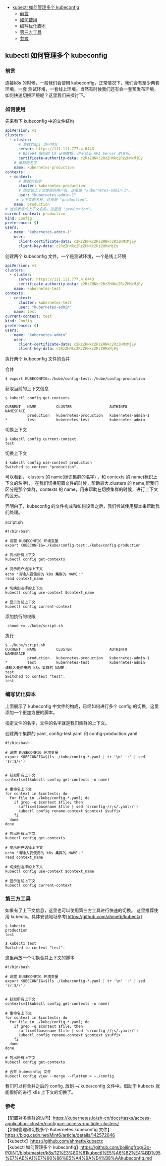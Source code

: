 <!-- START doctoc generated TOC please keep comment here to allow auto update -->
<!-- DON'T EDIT THIS SECTION, INSTEAD RE-RUN doctoc TO UPDATE -->

- [kubectl 如何管理多个 kubeconfig](#kubectl-%E5%A6%82%E4%BD%95%E7%AE%A1%E7%90%86%E5%A4%9A%E4%B8%AA-kubeconfig)
  - [前言](#%E5%89%8D%E8%A8%80)
  - [如何使用](#%E5%A6%82%E4%BD%95%E4%BD%BF%E7%94%A8)
  - [编写优化脚本](#%E7%BC%96%E5%86%99%E4%BC%98%E5%8C%96%E8%84%9A%E6%9C%AC)
  - [第三方工具](#%E7%AC%AC%E4%B8%89%E6%96%B9%E5%B7%A5%E5%85%B7)
  - [参考](#%E5%8F%82%E8%80%83)

<!-- END doctoc generated TOC please keep comment here to allow auto update -->

## kubectl 如何管理多个 kubeconfig

### 前言

连接k8s 的时候，一般我们会使用 kubeconfig，正常情况下，我们会有至少两套环境，一套 测试环境，一套线上环境。当然有时候我们还有会一套预发布环境，如何快速切换环境呢？这里我们来探讨下。  

### 如何使用

先来看下 kubeconfig 中的文件结构

```yaml
apiVersion: v1
clusters:
  - cluster:
      # 集群的api 访问地址
      server: https://111.111.777.4:6443
      # Base64 编码的 CA 证书数据，用于验证 API Server 的身份。
      certificate-authority-data: c2RzZHNkc2RzZHNkc2RzZHMxMjEy
    # 集群的名字
    name: kubernetes-production
contexts:
  - context:
      # 集群的名字
      cluster: kubernetes-production
      # 指定该上下文使用的用户名，这里是 "kubernetes-admin-1"。
      user: "kubernetes-admin-1"
     # 上下文的名称，这里是 "production"。
    name: production
# 当前激活的上下文名称，这里是 "production"。
current-context: production
kind: Config
preferences: {}
users:
  - name: "kubernetes-admin-1"
    user:
      client-certificate-data: c2RzZHNkc2RzZHNkc2RzZHMxMjEy
      client-key-data: c2RzZHNkc2RzZHNkc2RzZHMxMjEy
```

创建两个 kubeconfig 文件，一个是测试环境，一个是线上环境 

```yaml
apiVersion: v1
clusters:
  - cluster:
      server: https://111.111.777.4:6443
      certificate-authority-data: c2RzZHNkc2RzZHNkc2RzZHMxMjEy
    name: kubernetes-test
contexts:
  - context:
      cluster: kubernetes-test
      user: "kubernetes-admin"
    name: test
current-context: test
kind: Config
preferences: {}
users:
  - name: "kubernetes-admin"
    user:
      client-certificate-data: c2RzZHNkc2RzZHNkc2RzZHMxMjEy
      client-key-data: c2RzZHNkc2RzZHNkc2RzZHMxMjEy
```

执行两个 kubeconfig 文件的合并  


合并

```
$ export KUBECONFIG=./kube/config-test:./kube/config-production
```

获取当前的上下文信息

```
$ kubectl config get-contexts

CURRENT   NAME         CLUSTER                 AUTHINFO             NAMESPACE
          production   kubernetes-production   kubernetes-admin-1   
*         test         kubernetes-test         kubernetes-admin 
```

切换上下文

```
$ kubectl config current-context
test
```

切换上下文

```
$ kubectl config use-context production
Switched to context "production".
```

可以看到， clusters 的 name(标识集群的名字) ，和 contexts 的 name(标识上下文的名字)，。在我们切换配置文件的时候，帮助最大.clusters 的 name,帮我们区分是那个集群，contexts 的 name，用来帮助在切换集群的时候，进行上下文的区分。   

弄明白了，kubeconfig 的文件构成和如何设置之后，我们尝试使用脚本来帮助我们处理。  

script.sh

```
#!/bin/bash

# 设置 KUBECONFIG 环境变量
export KUBECONFIG=./kube/config-test:./kube/config-production

# 列出所有上下文
kubectl config get-contexts

# 提示用户选择上下文
echo "请输入要使用的 k8s 集群的 NAME："
read context_name

# 切换到选择的上下文
kubectl config use-context $context_name

# 显示当前上下文
kubectl config current-context
```

添加执行的权限

```
 chmod +x ./kube/script.sh
```

执行  

```
$ ./kube/script.sh         
CURRENT   NAME         CLUSTER                 AUTHINFO             NAMESPACE
          production   kubernetes-production   kubernetes-admin-1   
*         test         kubernetes-test         kubernetes-admin     
请输入要使用的 k8s 集群的 NAME：
test
Switched to context "test".
test
```

### 编写优化脚本

上面展示了 kubeconfig 中文件的构成，已经如何进行多个 config 的切换，这里添加一个更加方便的脚本。  

指定文件的名字，文件的名字就是我们集群的上下文。    

创建两个集群的 yaml, config-test.yaml 和  config-production.yaml 

```
#!/bin/bash

# 设置 KUBECONFIG 环境变量
export KUBECONFIG=$(ls ./kube/config-*.yaml | tr '\n' ':' | sed 's/:$//')


# 获取所有上下文
contexts=$(kubectl config get-contexts -o name)

# 重命名上下文
for context in $contexts; do
  for file in ./kube/config-*.yaml; do
    if grep -q $context $file; then
      suffix=$(basename $file | sed 's/config-//;s/.yaml//')
      kubectl config rename-context $context $suffix
    fi
  done
done

# 列出所有上下文
kubectl config get-contexts

# 提示用户选择上下文
echo "请输入要使用的 k8s 集群的 NAME："
read context_name

# 切换到选择的上下文
kubectl config use-context $context_name

# 显示当前上下文
kubectl config current-context
```

### 第三方工具

如果有了上下文信息，这里也可以使用第三方工具进行快速的切换。 这里推荐使用 kubectx。具体安装地址参考[https://github.com/ahmetb/kubectx]

```
$ kubectx
production
test

$ kubectx test
Switched to context "test".
```

这里再放一个切换合并上下文的脚本  

```
#!/bin/bash

# 设置 KUBECONFIG 环境变量
export KUBECONFIG=$(ls ./kube/config-*.yaml | tr '\n' ':' | sed 's/:$//')


# 获取所有上下文
contexts=$(kubectl config get-contexts -o name)

# 重命名上下文
for context in $contexts; do
  for file in ./kube/config-*.yaml; do
    if grep -q $context $file; then
      suffix=$(basename $file | sed 's/config-//;s/.yaml//')
      kubectl config rename-context $context $suffix
    fi
  done
done

# 列出所有上下文
kubectl config get-contexts

# 合并 kubeconfig 文件
kubectl config view --merge --flatten > ~./config
```

我们可以将合并之后的 config, 放到 ~/.kube/config 文件中。借助于 kubectx 就能很好的进行 k8s 上下文的切换了。   

### 参考

【配置对多集群的访问】https://kubernetes.io/zh-cn/docs/tasks/access-application-cluster/configure-access-multiple-clusters/    
【如何管理和切换多个 Kubernetes kubeconfig 文件】https://blog.csdn.net/Mint6/article/details/142572046  
【kubectx】https://github.com/ahmetb/kubectx  
【kubectl 如何管理多个 kubeconfig】https://github.com/boilingfrog/Go-POINT/blob/master/k8s/12%E3%80%81kubectl%E5%A6%82%E4%BD%95%E7%AE%A1%E7%90%86%E5%A4%9A%E4%B8%AAkubeconfig.md  